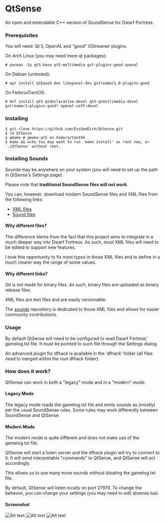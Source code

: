 # QtSense

An open and extendable C++ version of SoundSense for Dwarf Fortress.

### Prerequisites

You will need: Qt 5, OpenAL and "good" GStreamer plugins.

On Arch Linux (you may need more qt packages):
```
# pacman -Sy qt5-base qt5-multimedia gst-plugins-good openal
```

On Debian (untested):
```
# apt install qtbase5-dev libopenal-dev gstreamer1.0-plugins-good
```

On Fedora/CentOS:
```
# dnf install qt5-qtdeclarative-devel qt5-qtmultimedia-devel gstreamer1-plugins-good* openal-soft-devel
```

### Installing

```
$ git clone https://github.com/EssGeeEich/QtSense.git
$ cd QtSense
$ qmake # qmake-qt5 on Fedora/CentOS
$ make && echo You may want to run 'make install' as root now, or './QtSense' without root.
```

### Installing Sounds

Sounds may be anywhere on your system (you will need to set up the path in QtSense's Settings page).

Please note that **traditional SoundSense files will not work**.

You can, however, download modern SoundSense files and XML files from the following links:

* [XML files](https://github.com/EssGeeEich/QtSense/zipball/sounds/)
* [Sound files](https://github.com/EssGeeEich/QtSense/releases/download/Latest/packs.zip)

#### Why different files?

The difference stems from the fact that this project aims to integrate in a much deeper way into Dwarf Fortress. As such, most XML files will need to be edited to support new features.

I took this opportunity to fix most typos in those XML files and to define in a much clearer way the range of some values.

#### Why different links?

Git is not made for binary files. As such, binary files are uploaded as binary release files.

XML files are text files and are easily versionable.

The [sounds](https://github.com/EssGeeEich/QtSense/tree/sounds) repository is dedicated to those XML files and allows for easier community contributions.

### Usage

By default QtSense will need to be configured to read Dwarf Fortress' gamelog.txt file.
It must be pointed to such file through the Settings dialog.

An advanced plugin for dfhack is available in the 'dfhack' folder (all files need to merged within the root dfhack folder).

### How does it work?

QtSense can work in both a "legacy" mode and in a "modern" mode.

#### Legacy Mode

The legacy mode reads the gamelog.txt file and emits sounds as (mostly) per the usual SoundSense rules.
Some rules may work differently between SoundSense and QtSense.

#### Modern Mode

The modern mode is quite different and does not make use of the gamelog.txt file.

QtSense will start a listen server and the dfhack plugin will try to connect to it;
It will send interpretable "commands" to QtSense, and QtSense will act accordingly.

This allows us to use many more sounds without bloating the gamelog.txt file.

By default, QtSense will listen locally on port 27970.
To change the behavior, you can change your settings (you may need to edit qtsense.lua).

#### Screenshot
![Alt text](/../screenshots/Volume.jpg?raw=true "Volume Regolation")
![Alt text](/../screenshots/Packs.jpg?raw=true "Sound Packs Management")
![Alt text](/../screenshots/DebugAndSettings.jpg?raw=true "Debug and Settings screen")
